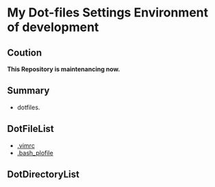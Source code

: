 # My Dot-files Settings Environment of development

## Coution
**This Repository is maintenancing now.**


## Summary
- dotfiles.

## DotFileList
- [.vimrc](./.vimrc)
- [.bash_plofile](./.bash_plofile)

## DotDirectoryList

